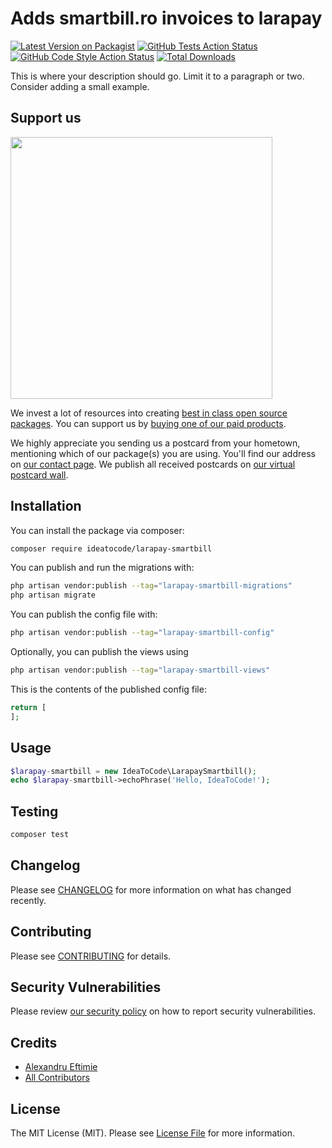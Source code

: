 # Adds smartbill.ro invoices to larapay

[![Latest Version on Packagist](https://img.shields.io/packagist/v/ideatocode/larapay-smartbill.svg?style=flat-square)](https://packagist.org/packages/ideatocode/larapay-smartbill)
[![GitHub Tests Action Status](https://img.shields.io/github/workflow/status/ideatocode/larapay-smartbill/run-tests?label=tests)](https://github.com/ideatocode/larapay-smartbill/actions?query=workflow%3Arun-tests+branch%3Amain)
[![GitHub Code Style Action Status](https://img.shields.io/github/workflow/status/ideatocode/larapay-smartbill/Check%20&%20fix%20styling?label=code%20style)](https://github.com/ideatocode/larapay-smartbill/actions?query=workflow%3A"Check+%26+fix+styling"+branch%3Amain)
[![Total Downloads](https://img.shields.io/packagist/dt/ideatocode/larapay-smartbill.svg?style=flat-square)](https://packagist.org/packages/ideatocode/larapay-smartbill)

This is where your description should go. Limit it to a paragraph or two. Consider adding a small example.

## Support us

[<img src="https://github-ads.s3.eu-central-1.amazonaws.com/larapay-smartbill.jpg?t=1" width="419px" />](https://spatie.be/github-ad-click/larapay-smartbill)

We invest a lot of resources into creating [best in class open source packages](https://spatie.be/open-source). You can support us by [buying one of our paid products](https://spatie.be/open-source/support-us).

We highly appreciate you sending us a postcard from your hometown, mentioning which of our package(s) you are using. You'll find our address on [our contact page](https://spatie.be/about-us). We publish all received postcards on [our virtual postcard wall](https://spatie.be/open-source/postcards).

## Installation

You can install the package via composer:

```bash
composer require ideatocode/larapay-smartbill
```

You can publish and run the migrations with:

```bash
php artisan vendor:publish --tag="larapay-smartbill-migrations"
php artisan migrate
```

You can publish the config file with:

```bash
php artisan vendor:publish --tag="larapay-smartbill-config"
```

Optionally, you can publish the views using

```bash
php artisan vendor:publish --tag="larapay-smartbill-views"
```

This is the contents of the published config file:

```php
return [
];
```

## Usage

```php
$larapay-smartbill = new IdeaToCode\LarapaySmartbill();
echo $larapay-smartbill->echoPhrase('Hello, IdeaToCode!');
```

## Testing

```bash
composer test
```

## Changelog

Please see [CHANGELOG](CHANGELOG.md) for more information on what has changed recently.

## Contributing

Please see [CONTRIBUTING](.github/CONTRIBUTING.md) for details.

## Security Vulnerabilities

Please review [our security policy](../../security/policy) on how to report security vulnerabilities.

## Credits

- [Alexandru Eftimie](https://github.com/ideatocode)
- [All Contributors](../../contributors)

## License

The MIT License (MIT). Please see [License File](LICENSE.md) for more information.
